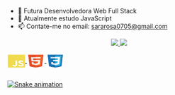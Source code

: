 
- 🎯 Futura Desenvolvedora Web Full Stack
- 🌱 Atualmente estudo JavaScript
- 📫 Contate-me no email: sararosa0705@gmail.com


<div align="center">
  <a href="https://github.com/sara-rosa">
  <img height="150em" src="https://github-readme-stats.vercel.app/api?username=sara-rosa&show_icons=true&theme=synthwave&include_all_commits=true&count_private=true"/>
  <img height="150em" src="https://github-readme-stats.vercel.app/api/top-langs/?username=sara-rosa&layout=compact&langs_count=7&theme=synthwave"/>
</div>
  
<div style="display: inline_block"><br>
   <img align="center" alt="Rafa-Js" height="30" width="40" src="https://raw.githubusercontent.com/devicons/devicon/master/icons/javascript/javascript-plain.svg">
   <img align="center" alt="Rafa-HTML" height="30" width="40" src="https://raw.githubusercontent.com/devicons/devicon/master/icons/html5/html5-original.svg">
   <img align="center" alt="Rafa-CSS" height="30" width="40" src="https://raw.githubusercontent.com/devicons/devicon/master/icons/css3/css3-original.svg">
 </div>
  
  ##
  
  ![Snake animation](https://github.com/sara-rosa/sara-rosa/blob/output/github-contribution-grid-snake.svg)
  
  
